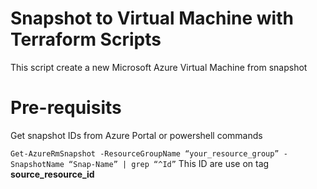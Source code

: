 # Snapshot to Virtual Machine with Terraform Scripts
This script create a new Microsoft Azure Virtual Machine from snapshot

# Pre-requisits
Get snapshot IDs from Azure Portal or powershell commands

`Get-AzureRmSnapshot -ResourceGroupName “your_resource_group” -SnapshotName “Snap-Name” | grep “^Id”`
This ID are use on tag **source_resource_id**
